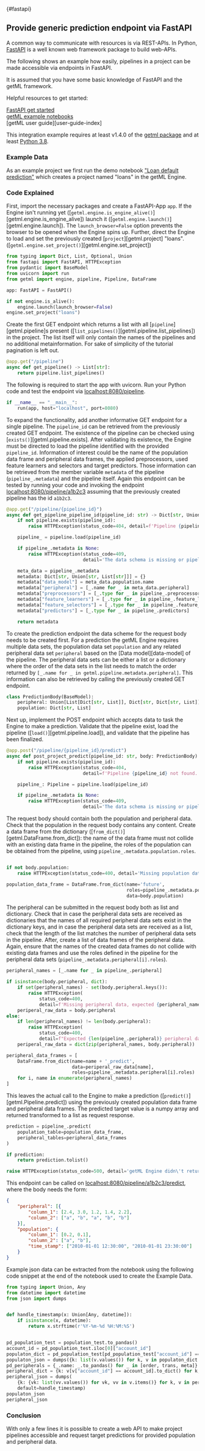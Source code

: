 [](){#fastapi}
## Provide generic prediction endpoint via FastAPI

A common way to communicate with resources is via REST-APIs. In Python, [FastAPI](https://fastapi.tiangolo.com/) is a well known web framework package to build web-APIs.

The following shows an example how easily, pipelines in a project can be made accessible via endpoints in FastAPI.

It is assumed that you have some basic knowledge of FastAPI and the getML framework.

Helpful resources to get started:

[FastAPI get started](https://fastapi.tiangolo.com/tutorial/first-steps/)  
[getML example notebooks](https://github.com/getml/getml-demo)  
[getML user guide][user-guide-index]  

This integration example requires at least v1.4.0 of the [getml package](https://pypi.org/project/getml/) and at least [Python 3.8](https://www.python.org/downloads/).

### Example Data

As an example project we first run the demo notebook ["Loan default prediction"](https://github.com/getml/getml-demo/blob/master/loans.ipynb) which creates a project named "loans" in the getML Engine.

### Code Explained

First, import the necessary packages and create a FastAPI-App `app`. If the Engine isn't running yet 
([`getml.engine.is_engine_alive()`][getml.engine.is_engine_alive]) launch it 
([`getml.engine.launch()`][getml.engine.launch]). The `launch_browser=False` 
option prevents the browser to be opened 
when the Engine spins up. Further, direct the Engine to load and set the previously created 
[`project`][getml.project] "loans". ([`getml.engine.set_project()`][getml.engine.set_project])

```python
from typing import Dict, List, Optional, Union
from fastapi import FastAPI, HTTPException
from pydantic import BaseModel
from uvicorn import run
from getml import engine, pipeline, Pipeline, DataFrame

app: FastAPI = FastAPI()

if not engine.is_alive():
    engine.launch(launch_browser=False)
engine.set_project("loans")
```

Create the first GET endpoint which returns a list with all
[`pipeline`][getml.pipeline]s present ([`list_pipelines()`][getml.pipeline.list_pipelines]) in the
project. The list itself will only contain the names of the pipelines and no
additional metainformation. For sake of simplicity of the tutorial pagination is
left out.

```python
@app.get("/pipeline")
async def get_pipeline() -> List[str]:
    return pipeline.list_pipelines()
```

The following is required to start the app with uvicorn. Run your Python code
and test the endpoint via [localhost:8080/pipeline](localhost:8080/pipeline).

```python
if __name__ == "__main__":
    run(app, host="localhost", port=8080)
```


To expand the functionality, add another informative GET endpoint for a single
pipeline. The `pipeline_id` can be retrieved from the previously
created GET endpoint. The existence of the pipeline can be checked using
[`exists()`][getml.pipeline.exists]. After validating its existence, the Engine must be
directed to load the pipeline identified with the provided
`pipeline_id`. Information of interest could be the
name of the population data frame and peripheral data frames, the applied
preprocessors, used feature learners and selectors and target predictors. Those
information can be retrieved from the member variable `metadata` of the
pipeline (`pipeline_.metadata`) and the pipeline itself. 
Again this endpoint can be tested by running your code and invoking the endpoint
[localhost:8080/pipeline/a1b2c3](localhost:8080/pipeline/a1b2c3) assuming that
the previously created pipeline has the id `a1b2c3`.

```python
@app.get("/pipeline/{pipeline_id}")
async def get_pipeline_pipeline_id(pipeline_id: str) -> Dict[str, Union[str, List[str]]]:
    if not pipeline.exists(pipeline_id):
        raise HTTPException(status_code=404, detail=f'Pipeline {pipeline_id} not found.')

    pipeline_ = pipeline.load(pipeline_id)

    if pipeline_.metadata is None:
        raise HTTPException(status_code=409,
                            detail='The data schema is missing or pipeline is incomplete')

    meta_data = pipeline_.metadata
    metadata: Dict[str, Union[str, List[str]]] = {}
    metadata["data_model"] = meta_data.population.name
    metadata["peripheral"] = [_.name for _ in meta_data.peripheral]
    metadata["preprocessors"] = [_.type for _ in pipeline_.preprocessors]
    metadata["feature_learners"] = [_.type for _ in pipeline_.feature_learners]
    metadata["feature_selectors"] = [_.type for _ in pipeline_.feature_selectors]
    metadata["predictors"] = [_.type for _ in pipeline_.predictors]

    return metadata

```

To create the prediction endpoint the data scheme for the request body needs to
be created first. For a prediction the getML Engine requires multiple data sets,
the population data set `population` and any related peripheral data set
`peripheral` based on the [Data model][data-model] of the pipeline. The
peripheral data sets can be either a list or a dictionary where the order of the
data sets in the list needs to match the order returned by
`[_.name for _ in getml.pipeline.metadata.peripheral]`. This information
can also be retrieved by calling the previously created GET endpoint.

```python
class PredictionBody(BaseModel):
    peripheral: Union[List[Dict[str, List]], Dict[str, Dict[str, List]]]
    population: Dict[str, List]
```

Next up, implement the POST endpoint which accepts data to task the Engine to
make a prediction. Validate that the pipeline exist, load the pipeline
([`load()`][getml.pipeline.load]), and validate that the pipeline has been
finalized.

```python
@app.post("/pipeline/{pipeline_id}/predict")
async def post_project_predict(pipeline_id: str, body: PredictionBody) -> Optional[List]:
    if not pipeline.exists(pipeline_id):
        raise HTTPException(status_code=404,
                            detail=f'Pipeline {pipeline_id} not found.')

    pipeline_: Pipeline = pipeline.load(pipeline_id)

    if pipeline_.metadata is None:
        raise HTTPException(status_code=409,
                            detail='The data schema is missing or pipeline is incomplete')
```

The request body should contain both the population and peripheral data. Check
that the population in the request body contains any content. Create a
data frame from the dictionary ([`from_dict()`][getml.DataFrame.from_dict]): the name of
the data frame must not collide with an existing data frame in the pipeline, the
roles of the population can be obtained from the pipeline, using
`pipeline_.metadata.population.roles`.

```python

if not body.population:
    raise HTTPException(status_code=400, detail='Missing population data.')

population_data_frame = DataFrame.from_dict(name='future',
                                            roles=pipeline_.metadata.population.roles,
                                            data=body.population)
```

The peripheral can be submitted in the request body both as list and dictionary.
Check that in case the peripheral data sets are received as dictionaries that
the names of all required peripheral data sets exist in the dictionary keys, and
in case the peripheral data sets are received as a list, check that the length of
the list matches the number of peripheral data sets in the pipeline. After,
create a list of data frames of the peripheral data. Again, ensure that the
names of the created data frames do not collide with existing data frames and
use the roles defined in the pipeline for the peripheral data sets
(`pipeline_.metadata.peripheral[i].roles`).

```python
peripheral_names = [_.name for _ in pipeline_.peripheral]

if isinstance(body.peripheral, dict):
    if set(peripheral_names) - set(body.peripheral.keys()):
        raise HTTPException(
            status_code=400,
            detail=f'Missing peripheral data, expected {peripheral_names}')
    periperal_raw_data = body.peripheral
else:
    if len(peripheral_names) != len(body.peripheral):
        raise HTTPException(
            status_code=400,
            detail=f"Expected {len(pipeline_.peripheral)} peripheral data frames.")
    periperal_raw_data = dict(zip(peripheral_names, body.peripheral))

peripheral_data_frames = [
    DataFrame.from_dict(name=name + '_predict',
                        data=periperal_raw_data[name],
                        roles=pipeline_.metadata.peripheral[i].roles)
    for i, name in enumerate(peripheral_names)
]

```

This leaves the actual call to the Engine to make a prediction
([`predict()`][getml.Pipeline.predict]) using the previously created population data
frame and peripheral data frames. The predicted target value is a numpy array
and returned transformed to a list as request response. 

```python
prediction = pipeline_.predict(
    population_table=population_data_frame,
    peripheral_tables=peripheral_data_frames
)

if prediction:
    return prediction.tolist()

raise HTTPException(status_code=500, detail='getML Engine didn\'t return a result.')

```

This endpoint can be called on
[localhost:8080/pipeline/a1b2c3/predict](localhost:8080/pipeline/a1b2c3/predict),
where the body needs the form: 

```json
{
    "peripheral": [{
        "column_1": [2.4, 3.0, 1.2, 1.4, 2.2],
        "column_2": ["a", "b", "a", "b", "b"]
    }],
    "population": {
        "column_1": [0.2, 0.1],
        "column_2": ["a", "b"],
        "time_stamp": ["2010-01-01 12:30:00", "2010-01-01 23:30:00"]
    }
}
```

Example json data can be extracted from the notebook using the following code
snippet at the end of the notebook used to create the Example Data.

```python
from typing import Union, Any
from datetime import datetime
from json import dumps


def handle_timestamp(x: Union[Any, datetime]):
    if isinstance(x, datetime):
        return x.strftime(r'%Y-%m-%d %H:%M:%S')


pd_population_test = population_test.to_pandas()
account_id = pd_population_test.iloc[0]["account_id"]
populaton_dict = pd_population_test[pd_population_test["account_id"] == account_id].to_dict()
populaton_json = dumps({k: list(v.values()) for k, v in populaton_dict.items()}, default=handle_timestamp)
pd_peripherals = {_.name: _.to_pandas() for _ in [order, trans, meta]}
peripheral_dict = {k: v[v["account_id"] == account_id].to_dict() for k, v in pd_peripherals.items()}
peripheral_json = dumps(
    {k: {vk: list(vv.values()) for vk, vv in v.items()} for k, v in peripheral_dict.items()},
    default=handle_timestamp)
populaton_json
peripheral_json
```

### Conclusion


With only a few lines it is possible to create a web API to make project
pipelines accessible and request target predictions for provided population and
peripheral data.

